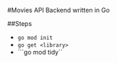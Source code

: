 #Movies API Backend written in Go


##Steps

- ```go mod init```
- ```go get <library>```
- ```go mod tidy``